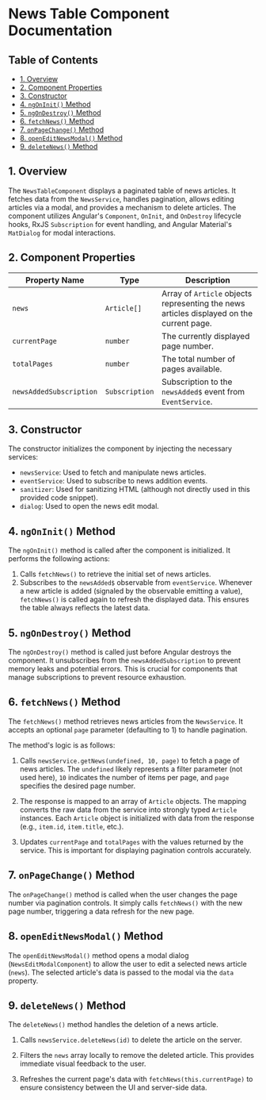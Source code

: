 # News Table Component Documentation

## Table of Contents

* [1. Overview](#1-overview)
* [2. Component Properties](#2-component-properties)
* [3. Constructor](#3-constructor)
* [4. `ngOnInit()` Method](#4-ngoninit-method)
* [5. `ngOnDestroy()` Method](#5-ngondestroy-method)
* [6. `fetchNews()` Method](#6-fetchnews-method)
* [7. `onPageChange()` Method](#7-onchange-method)
* [8. `openEditNewsModal()` Method](#8-openeditnewsmodal-method)
* [9. `deleteNews()` Method](#9-deletenews-method)


## 1. Overview

The `NewsTableComponent` displays a paginated table of news articles.  It fetches data from the `NewsService`, handles pagination, allows editing articles via a modal, and provides a mechanism to delete articles. The component utilizes Angular's `Component`, `OnInit`, and `OnDestroy` lifecycle hooks, RxJS `Subscription` for event handling, and Angular Material's `MatDialog` for modal interactions.


## 2. Component Properties

| Property Name          | Type             | Description                                                                     |
|-----------------------|-------------------|---------------------------------------------------------------------------------|
| `news`                 | `Article[]`       | Array of `Article` objects representing the news articles displayed on the current page. |
| `currentPage`          | `number`          | The currently displayed page number.                                             |
| `totalPages`           | `number`          | The total number of pages available.                                            |
| `newsAddedSubscription` | `Subscription`    | Subscription to the `newsAdded$` event from `EventService`.                    |


## 3. Constructor

The constructor initializes the component by injecting the necessary services:

* `newsService`: Used to fetch and manipulate news articles.
* `eventService`: Used to subscribe to news addition events.
* `sanitizer`:  Used for sanitizing HTML (although not directly used in this provided code snippet).
* `dialog`: Used to open the news edit modal.


## 4. `ngOnInit()` Method

The `ngOnInit()` method is called after the component is initialized. It performs the following actions:

1. Calls `fetchNews()` to retrieve the initial set of news articles.
2. Subscribes to the `newsAdded$` observable from `eventService`.  Whenever a new article is added (signaled by the observable emitting a value), `fetchNews()` is called again to refresh the displayed data.  This ensures the table always reflects the latest data.


## 5. `ngOnDestroy()` Method

The `ngOnDestroy()` method is called just before Angular destroys the component. It unsubscribes from the `newsAddedSubscription` to prevent memory leaks and potential errors.  This is crucial for components that manage subscriptions to prevent resource exhaustion.


## 6. `fetchNews()` Method

The `fetchNews()` method retrieves news articles from the `NewsService`.  It accepts an optional `page` parameter (defaulting to 1) to handle pagination.

The method's logic is as follows:

1. Calls `newsService.getNews(undefined, 10, page)` to fetch a page of news articles.  The `undefined` likely represents a filter parameter (not used here), `10` indicates the number of items per page, and `page` specifies the desired page number.

2. The response is mapped to an array of `Article` objects.  The mapping converts the raw data from the service into strongly typed `Article` instances.  Each `Article` object is initialized with data from the response (e.g., `item.id`, `item.title`, etc.).

3. Updates `currentPage` and `totalPages` with the values returned by the service.  This is important for displaying pagination controls accurately.


## 7. `onPageChange()` Method

The `onPageChange()` method is called when the user changes the page number via pagination controls.  It simply calls `fetchNews()` with the new page number, triggering a data refresh for the new page.


## 8. `openEditNewsModal()` Method

The `openEditNewsModal()` method opens a modal dialog (`NewsEditModalComponent`) to allow the user to edit a selected news article (`news`).  The selected article's data is passed to the modal via the `data` property.


## 9. `deleteNews()` Method

The `deleteNews()` method handles the deletion of a news article.

1. Calls `newsService.deleteNews(id)` to delete the article on the server.

2. Filters the `news` array locally to remove the deleted article.  This provides immediate visual feedback to the user.

3. Refreshes the current page's data with `fetchNews(this.currentPage)` to ensure consistency between the UI and server-side data.
